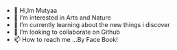- 👋 Hi,Im Mutyaa
- 👀 I’m interested in Arts and Nature
- 🌱 I’m currently learning about the new things i discover
- 💞️ I’m looking to collaborate on Github
- 📫 How to reach me ...By Face Book!

<!---
Czkii/Czkii is a ✨ special ✨ repository because its `README.md` (this file) appears on your GitHub profile.
You can click the Preview link to take a look at your changes.
--->
